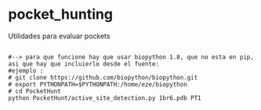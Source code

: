 # pocket_hunting
Utilidades para evaluar pockets

<pre><code>
#--> para que funcione hay que usar biopython 1.8, que no esta en pip, asi que hay que incluierlo desde el fuente:
#ejemplo :
# git clone https://github.com/biopython/biopython.git
# export PYTHONPATH=$PYTHONPATH:/home/eze/biopython
# cd PocketHunt
python PocketHunt/active_site_detection.py 1br6.pdb PT1
</code></pre>

